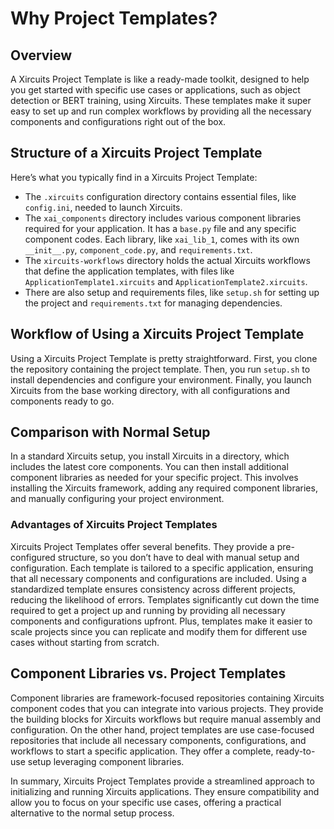# Why Project Templates?

## Overview

A Xircuits Project Template is like a ready-made toolkit, designed to help you get started with specific use cases or applications, such as object detection or BERT training, using Xircuits. These templates make it super easy to set up and run complex workflows by providing all the necessary components and configurations right out of the box.

## Structure of a Xircuits Project Template

Here’s what you typically find in a Xircuits Project Template:

- The `.xircuits` configuration directory contains essential files, like `config.ini`, needed to launch Xircuits.
- The `xai_components` directory includes various component libraries required for your application. It has a `base.py` file and any specific component codes. Each library, like `xai_lib_1`, comes with its own `__init__.py`, `component_code.py`, and `requirements.txt`.
- The `xircuits-workflows` directory holds the actual Xircuits workflows that define the application templates, with files like `ApplicationTemplate1.xircuits` and `ApplicationTemplate2.xircuits`.
- There are also setup and requirements files, like `setup.sh` for setting up the project and `requirements.txt` for managing dependencies.

## Workflow of Using a Xircuits Project Template

Using a Xircuits Project Template is pretty straightforward. First, you clone the repository containing the project template. Then, you run `setup.sh` to install dependencies and configure your environment. Finally, you launch Xircuits from the base working directory, with all configurations and components ready to go.

## Comparison with Normal Setup

In a standard Xircuits setup, you install Xircuits in a directory, which includes the latest core components. You can then install additional component libraries as needed for your specific project. This involves installing the Xircuits framework, adding any required component libraries, and manually configuring your project environment.

### Advantages of Xircuits Project Templates

Xircuits Project Templates offer several benefits. They provide a pre-configured structure, so you don’t have to deal with manual setup and configuration. Each template is tailored to a specific application, ensuring that all necessary components and configurations are included. Using a standardized template ensures consistency across different projects, reducing the likelihood of errors. Templates significantly cut down the time required to get a project up and running by providing all necessary components and configurations upfront. Plus, templates make it easier to scale projects since you can replicate and modify them for different use cases without starting from scratch.

## Component Libraries vs. Project Templates

Component libraries are framework-focused repositories containing Xircuits component codes that you can integrate into various projects. They provide the building blocks for Xircuits workflows but require manual assembly and configuration. On the other hand, project templates are use case-focused repositories that include all necessary components, configurations, and workflows to start a specific application. They offer a complete, ready-to-use setup leveraging component libraries.

In summary, Xircuits Project Templates provide a streamlined approach to initializing and running Xircuits applications. They ensure compatibility and allow you to focus on your specific use cases, offering a practical alternative to the normal setup process.
